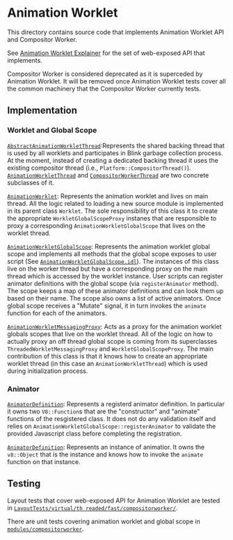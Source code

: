 # Animation Worklet
This directory contains source code that implements Animation Worklet API and Compositor Worker.

See [Animation Worklet Explainer](https://github.com/WICG/animation-worklet/blob/gh-pages/README.md)
for the set of web-exposed API that implements.

Compositor Worker is considered deprecated as it is superceded by Animation Worklet. It will be
removed once Animation Worklet tests cover all the common machinery that the Compositor Worker
currently tests.

## Implementation

### Worklet and Global Scope

[`AbstractAnimationWorkletThread`](AbstractAnimationWorkletThread.h):Represents the shared backing
thread that is used by all worklets and participates in Blink garbage collection process. At the
moment, instead of creating a dedicated backing thread it uses the existing compositor thread (i.e.,
`Platform::CompositorThread()`). [`AnimationWorkletThread`](AnimationWorkletThread.h) and
[`CompositorWorkerThread`](CompositorWorkerThread.h) are two concrete subclasses of it.

[`AnimationWorklet`](AnimationWorklet.h): Represents the animation worklet and lives on main thread.
All the logic related to loading a new source module is implemented in its parent class `Worklet`.
The sole responsibility of this class it to create the appropriate `WorkletGlobalScopeProxy`
instanes that are responsible to proxy a corresponding `AnimationWorkletGlobalScope` that lives on
the worklet thread.

[`AnimationWorkletGlobalScope`](AnimationWorkletGlobalScope.h): Represents the animation worklet
global scope and implements all methods that the global scope exposes to user script (See
[`AnimationWorkletGlobalScope.idl`](AnimationWorkletGlobalScope)). The instances of this class live
on the worker thread but have a corresponding proxy on the main thread which is accessed by the
worklet instance. User scripts can register animator definitions with the global scope (via
`registerAnimator` method). The scope keeps a map of these animator definitions and can look them up
based on their name. The scope also owns a list of active animators. Once global scope receives a
"Mutate" signal, it in turn invokes the `animate` function for each of the animators.

[`AnimationWorkletMessagingProxy`](AnimationWorkletMessagingProxy.h): Acts as a proxy for the
animation worklet globals scopes that live on the worklet thread. All of the logic on how to
actually proxy an off thread global scope is coming from its superclasses
`ThreadedWorkletMessagingProxy` and `WorkletGlobalScopeProxy`. The main contribution of this class
is that it knows how to create an appropriate worklet thread (in this case an
`AnimationWorkletThread`) which is used during initialization process.

### Animator

[`AnimatorDefinition`](AnimatorDefinition.h): Represents a registerd animator definition. In
particular it owns two `V8::Function`s that are the "constructor" and "animate" functions of the
resgistered class. It does not do any validation itself and relies on
`AnimationWorkletGlobalScope::registerAnimator` to validate the provided Javascript class before
completing the registration.

[`AnimatorDefinition`](AnimatorDefinition.h): Represents an instance of animatior. It owns the
`v8::Object` that is the instance and knows how to invoke the `animate` function on that instance.


## Testing

Layout tests that cover web-exposed API for Animation Worklet are tested in [`LayoutTests/virtual/th
readed/fast/compositorworker/`](../../../LayoutTests/virtual/threaded/fast/compositorworker/).

There are unit tests covering animation worklet and global scope in [`modules/compositorworker`](.).